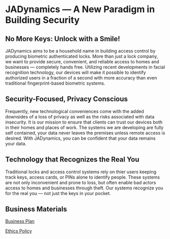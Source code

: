 # JADynamics — A New Paradigm in Building Security
## No More Keys: Unlock with a Smile!

JADynamics aims to be a household name in building access control by producing biometric authenticated locks. More than just a lock company, we want to provide secure, convenient, and reliable access to homes and businesses — completely hands free. Utilizing recent developments in facial recognition technology, our devices will make it possible to identify authorized users in a fraction of a second with more accuracy than even traditional fingerprint-based biometric systems. 

## Security-Focused, Privacy Conscious

Frequently, new technological conveniences come with the added downsides of a loss of privacy as well as the risks associated with data insecurity. It is our mission to ensure that clients can trust our devices both in their homes and places of work. The systems we are developing are fully self contained, your data never leaves the premises unless remote access is desired. With JADynamics, you can be confident that your data remains your data.

## Technology that Recognizes the Real You

Traditional locks and access control systems rely on thier users keeping track keys, access cards, or PINs alone to identify people. These systems are not only inconvenient and prone to loss, but often enable bad actors access to homes and businesses through theft. Our systems recognize you for the real you — not just the keys in your pocket.

## Business Materials

[Business Plan](https://github.com/dweend328/JADynamics/blob/main/Business_Plan.md)

[Ethics Policy](https://github.com/dweend328/JADynamics/blob/main/Ethics%20Policy.md)
